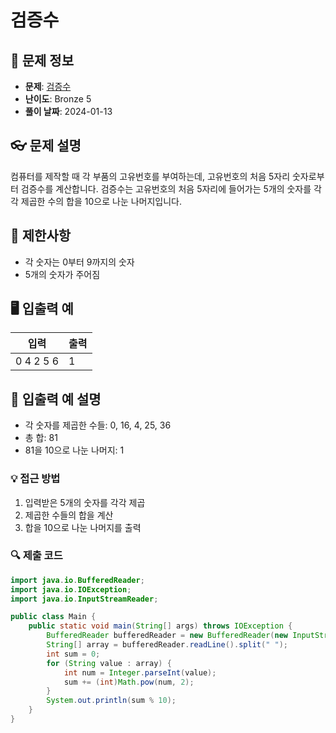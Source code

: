 # 검증수

## 📌 문제 정보
- **문제**: [검증수](https://www.acmicpc.net/problem/2475)
- **난이도**: Bronze 5
- **풀이 날짜**: 2024-01-13

## 👓 문제 설명
컴퓨터를 제작할 때 각 부품의 고유번호를 부여하는데, 고유번호의 처음 5자리 숫자로부터 검증수를 계산합니다. 검증수는 고유번호의 처음 5자리에 들어가는 5개의 숫자를 각각 제곱한 수의 합을 10으로 나눈 나머지입니다.

## 🚫 제한사항
- 각 숫자는 0부터 9까지의 숫자
- 5개의 숫자가 주어짐

## 🖥️ 입출력 예
| 입력 | 출력 |
|------|------|
| 0 4 2 5 6 | 1 |

## 📝 입출력 예 설명
- 각 숫자를 제곱한 수들: 0, 16, 4, 25, 36
- 총 합: 81
- 81을 10으로 나눈 나머지: 1

### 💡 접근 방법
1. 입력받은 5개의 숫자를 각각 제곱
2. 제곱한 수들의 합을 계산
3. 합을 10으로 나눈 나머지를 출력

### 🔍 제출 코드
```java
import java.io.BufferedReader;
import java.io.IOException;
import java.io.InputStreamReader;

public class Main {
	public static void main(String[] args) throws IOException {
		BufferedReader bufferedReader = new BufferedReader(new InputStreamReader(System.in));
		String[] array = bufferedReader.readLine().split(" ");
		int sum = 0;
		for (String value : array) {
			int num = Integer.parseInt(value);
			sum += (int)Math.pow(num, 2);
		}
		System.out.println(sum % 10);
	}
}

```